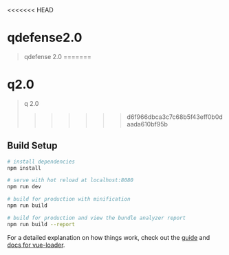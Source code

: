 <<<<<<< HEAD
# qdefense2.0

> qdefense 2.0
=======
# q2.0

> q 2.0
>>>>>>> d6f966dbca3c7c68b5f43eff0b0daada610bf95b

## Build Setup

``` bash
# install dependencies
npm install

# serve with hot reload at localhost:8080
npm run dev

# build for production with minification
npm run build

# build for production and view the bundle analyzer report
npm run build --report
```

For a detailed explanation on how things work, check out the [guide](http://vuejs-templates.github.io/webpack/) and [docs for vue-loader](http://vuejs.github.io/vue-loader).
